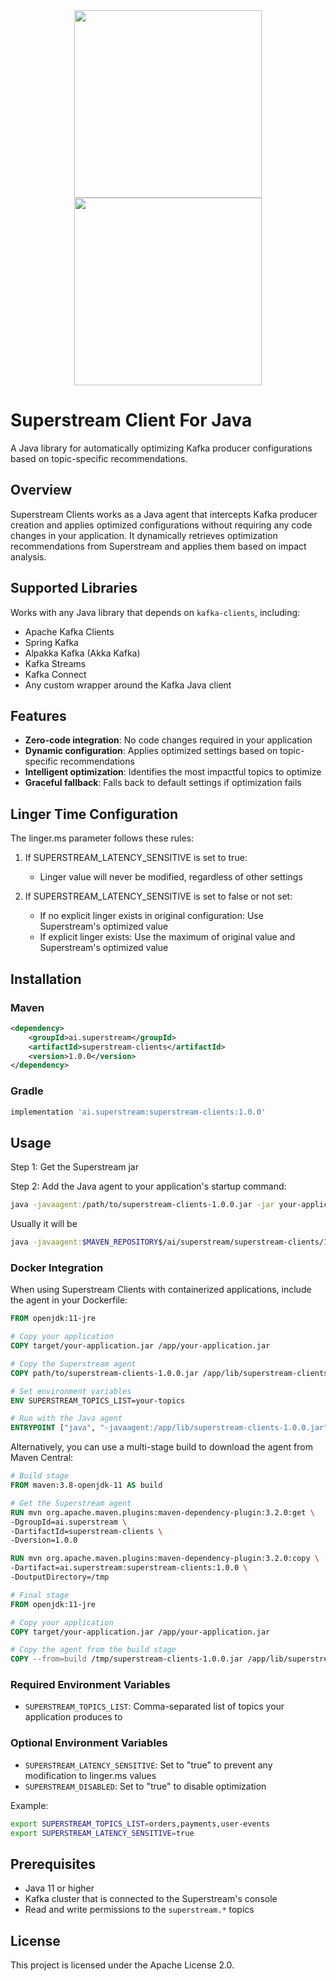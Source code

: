 <div align="center">

<img src="https://github.com/user-attachments/assets/35899c78-24eb-4507-97ed-e87e84c49fea#gh-dark-mode-only" width="300">
<img src="https://github.com/user-attachments/assets/8a7bca49-c362-4a8c-945e-a331fb26d8eb#gh-light-mode-only" width="300">

</div>

# Superstream Client For Java

A Java library for automatically optimizing Kafka producer configurations based on topic-specific recommendations.

## Overview

Superstream Clients works as a Java agent that intercepts Kafka producer creation and applies optimized configurations without requiring any code changes in your application. It dynamically retrieves optimization recommendations from Superstream and applies them based on impact analysis.

## Supported Libraries

Works with any Java library that depends on `kafka-clients`, including:

- Apache Kafka Clients
- Spring Kafka
- Alpakka Kafka (Akka Kafka)
- Kafka Streams
- Kafka Connect
- Any custom wrapper around the Kafka Java client

## Features

- **Zero-code integration**: No code changes required in your application
- **Dynamic configuration**: Applies optimized settings based on topic-specific recommendations
- **Intelligent optimization**: Identifies the most impactful topics to optimize
- **Graceful fallback**: Falls back to default settings if optimization fails

## Linger Time Configuration

The linger.ms parameter follows these rules:

1. If SUPERSTREAM_LATENCY_SENSITIVE is set to true:
   - Linger value will never be modified, regardless of other settings


2. If SUPERSTREAM_LATENCY_SENSITIVE is set to false or not set:
   - If no explicit linger exists in original configuration: Use Superstream's optimized value
   - If explicit linger exists: Use the maximum of original value and Superstream's optimized value

## Installation

### Maven

```xml
<dependency>
    <groupId>ai.superstream</groupId>
    <artifactId>superstream-clients</artifactId>
    <version>1.0.0</version>
</dependency>
```

### Gradle

```groovy
implementation 'ai.superstream:superstream-clients:1.0.0'
```

## Usage

Step 1: Get the Superstream jar

Step 2:
Add the Java agent to your application's startup command:

```bash
java -javaagent:/path/to/superstream-clients-1.0.0.jar -jar your-application.jar
```

Usually it will be 
```bash
java -javaagent:$MAVEN_REPOSITORY$/ai/superstream/superstream-clients/1.0.0/superstream-clients-java-1.0.0.jar -jar your-application.jar
```

### Docker Integration

When using Superstream Clients with containerized applications, include the agent in your Dockerfile:

```dockerfile
FROM openjdk:11-jre

# Copy your application
COPY target/your-application.jar /app/your-application.jar

# Copy the Superstream agent
COPY path/to/superstream-clients-1.0.0.jar /app/lib/superstream-clients-1.0.0.jar

# Set environment variables
ENV SUPERSTREAM_TOPICS_LIST=your-topics

# Run with the Java agent
ENTRYPOINT ["java", "-javaagent:/app/lib/superstream-clients-1.0.0.jar", "-jar", "/app/your-application.jar"]
```

Alternatively, you can use a multi-stage build to download the agent from Maven Central:

```dockerfile
# Build stage
FROM maven:3.8-openjdk-11 AS build

# Get the Superstream agent
RUN mvn org.apache.maven.plugins:maven-dependency-plugin:3.2.0:get \
-DgroupId=ai.superstream \
-DartifactId=superstream-clients \
-Dversion=1.0.0

RUN mvn org.apache.maven.plugins:maven-dependency-plugin:3.2.0:copy \
-Dartifact=ai.superstream:superstream-clients:1.0.0 \
-DoutputDirectory=/tmp

# Final stage
FROM openjdk:11-jre

# Copy your application
COPY target/your-application.jar /app/your-application.jar

# Copy the agent from the build stage
COPY --from=build /tmp/superstream-clients-1.0.0.jar /app/lib/superstream-clients-1.0.0.jar
```

### Required Environment Variables

- `SUPERSTREAM_TOPICS_LIST`: Comma-separated list of topics your application produces to

### Optional Environment Variables

- `SUPERSTREAM_LATENCY_SENSITIVE`: Set to "true" to prevent any modification to linger.ms values
- `SUPERSTREAM_DISABLED`: Set to "true" to disable optimization

Example:
```bash
export SUPERSTREAM_TOPICS_LIST=orders,payments,user-events
export SUPERSTREAM_LATENCY_SENSITIVE=true
```

## Prerequisites

- Java 11 or higher
- Kafka cluster that is connected to the Superstream's console
- Read and write permissions to the `superstream.*` topics

## License

This project is licensed under the Apache License 2.0.
